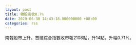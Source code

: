 ```yaml
---
layout: post
title: 韓股高收0.7%
date: 2020-06-30 14:43:18.000000000 +08:00
categories: rss
---
```


南韓股市上升。首爾綜合指數收市報2108點，升14點，升幅0.71%。
